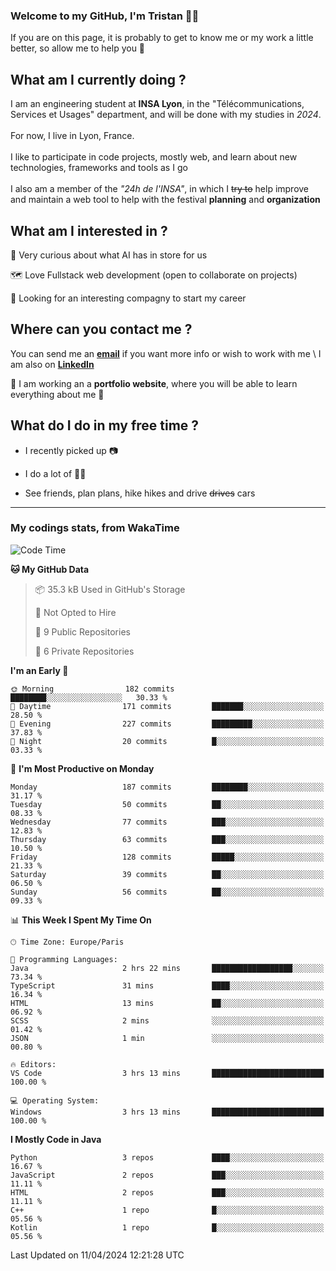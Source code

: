 ### Welcome to my GitHub, I'm Tristan 👨‍💻

If you are on this page, it is probably to get to know me or my work a little better, so allow me to help you 💁

## What am I currently doing ?

I am an engineering student at **INSA Lyon**, in the "Télécommunications, Services et Usages" department, and will be done with my studies in *2024*. \
\
For now, I live in Lyon, France. \
\
I like to participate in code projects, mostly web, and learn about new technologies, frameworks and tools as I go
\
\
I also am a member of the *"24h de l'INSA"*, in which I ~~try to~~  help improve and maintain a web tool to help with the festival **planning** and **organization**

## What am I interested in ?
   
   🤖 Very curious about what AI has in store for us
   
   🗺️ Love Fullstack web development (open to collaborate on projects)

   🤔 Looking for an interesting compagny to start my career

## Where can you contact me ?

You can send me an **[email](mailto:tristan.dve@gmail.com)** if you want more info or wish to work with me \\
I am also on **[LinkedIn](https://www.linkedin.com/in/tristan-devin/)**

🚧 I am working an a **portfolio website**, where you will be able to learn everything about me 🚧

## What do I do in my free time ?

 - I recently picked up 📷
   
 - I do a lot of 🧗‍♂️
   
 - See friends, plan plans, hike hikes and drive ~~drives~~ cars

---
### My codings stats, from WakaTime

<!--START_SECTION:waka-->
![Code Time](http://img.shields.io/badge/Code%20Time-354%20hrs%2025%20mins-blue)

**🐱 My GitHub Data** 

> 📦 35.3 kB Used in GitHub's Storage 
 > 
> 🚫 Not Opted to Hire
 > 
> 📜 9 Public Repositories 
 > 
> 🔑 6 Private Repositories 
 > 
**I'm an Early 🐤** 

```text
🌞 Morning                182 commits         ████████░░░░░░░░░░░░░░░░░   30.33 % 
🌆 Daytime                171 commits         ███████░░░░░░░░░░░░░░░░░░   28.50 % 
🌃 Evening                227 commits         █████████░░░░░░░░░░░░░░░░   37.83 % 
🌙 Night                  20 commits          █░░░░░░░░░░░░░░░░░░░░░░░░   03.33 % 
```
📅 **I'm Most Productive on Monday** 

```text
Monday                   187 commits         ████████░░░░░░░░░░░░░░░░░   31.17 % 
Tuesday                  50 commits          ██░░░░░░░░░░░░░░░░░░░░░░░   08.33 % 
Wednesday                77 commits          ███░░░░░░░░░░░░░░░░░░░░░░   12.83 % 
Thursday                 63 commits          ███░░░░░░░░░░░░░░░░░░░░░░   10.50 % 
Friday                   128 commits         █████░░░░░░░░░░░░░░░░░░░░   21.33 % 
Saturday                 39 commits          ██░░░░░░░░░░░░░░░░░░░░░░░   06.50 % 
Sunday                   56 commits          ██░░░░░░░░░░░░░░░░░░░░░░░   09.33 % 
```


📊 **This Week I Spent My Time On** 

```text
🕑︎ Time Zone: Europe/Paris

💬 Programming Languages: 
Java                     2 hrs 22 mins       ██████████████████░░░░░░░   73.34 % 
TypeScript               31 mins             ████░░░░░░░░░░░░░░░░░░░░░   16.34 % 
HTML                     13 mins             ██░░░░░░░░░░░░░░░░░░░░░░░   06.92 % 
SCSS                     2 mins              ░░░░░░░░░░░░░░░░░░░░░░░░░   01.42 % 
JSON                     1 min               ░░░░░░░░░░░░░░░░░░░░░░░░░   00.80 % 

🔥 Editors: 
VS Code                  3 hrs 13 mins       █████████████████████████   100.00 % 

💻 Operating System: 
Windows                  3 hrs 13 mins       █████████████████████████   100.00 % 
```

**I Mostly Code in Java** 

```text
Python                   3 repos             ████░░░░░░░░░░░░░░░░░░░░░   16.67 % 
JavaScript               2 repos             ███░░░░░░░░░░░░░░░░░░░░░░   11.11 % 
HTML                     2 repos             ███░░░░░░░░░░░░░░░░░░░░░░   11.11 % 
C++                      1 repo              █░░░░░░░░░░░░░░░░░░░░░░░░   05.56 % 
Kotlin                   1 repo              █░░░░░░░░░░░░░░░░░░░░░░░░   05.56 % 
```




 Last Updated on 11/04/2024 12:21:28 UTC
<!--END_SECTION:waka-->
